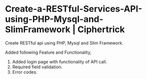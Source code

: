 Create-a-RESTful-Services-API-using-PHP-Mysql-and-SlimFramework | Ciphertrick
=======

Create RESTful api using PHP, Mysql and Slim Framework. 

Added following Feature and Functionality,
1) Added login page with functionality of API call.
2) Required field validation.
3) Error codes.

